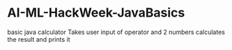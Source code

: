 # AI-ML-HackWeek-JavaBasics
basic java calculator 
Takes user input of operator and 2 numbers calculates the result and prints it 
